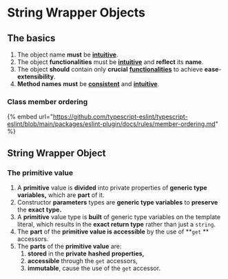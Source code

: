 # String Wrapper Objects

## The basics

1. The object name **must** be [**intuitive**](../definitions/intuitive-adjective.md).
2. The object **functionalities** must be [**intuitive**](../definitions/intuitive-adjective.md) and **reflect** its **name**.
3. The object **should** contain only **crucial** [**functionalities**](../definitions/functionality-noun.md) to achieve **ease**-**extensibility**.
4. **Method names** **must** be [**consistent**](../definitions/consistent-adjective.md) and [**intuitive**](../definitions/intuitive-adjective.md).

### Class member ordering

{% embed url="https://github.com/typescript-eslint/typescript-eslint/blob/main/packages/eslint-plugin/docs/rules/member-ordering.md" %}

## String Wrapper Object

### The primitive value

1. A **primitive** value is **divided** into private properties of **generic type variables,** which are **part** of it.&#x20;
2. Constructor **parameters** types are **generic type variables** to **preserve** the **exact** **type.**
3. A **primitive** value type is **built** of generic type variables on the template literal, which results in the **exact return type** rather than just a `string`.
4. The **part** of the **primitive value is accessible** by the use of **`get` ** accessors.
5. The **parts** of the **primitive value** are:
   1. **stored** in the **private** **hashed** **properties,**
   2. **accessible** through the `get` accessors,
   3. **immutable**, cause the use of the `get` accessor.
